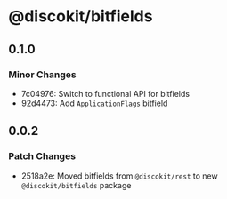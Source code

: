 # @discokit/bitfields

## 0.1.0

### Minor Changes

- 7c04976: Switch to functional API for bitfields
- 92d4473: Add `ApplicationFlags` bitfield

## 0.0.2

### Patch Changes

- 2518a2e: Moved bitfields from `@discokit/rest` to new `@discokit/bitfields` package
